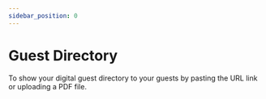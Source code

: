 ```yaml
---
sidebar_position: 0
---
```


# Guest Directory

To show your digital guest directory to your guests by pasting the URL link or uploading a PDF file.
